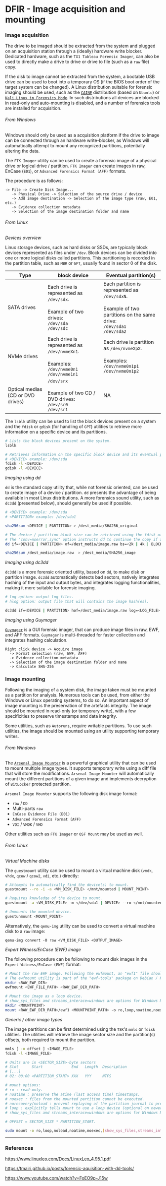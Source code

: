 # DFIR - Image acquisition and mounting

### Image acquisition

The drive to be imaged should be extracted from the system and plugged on an
acquisition station through a (ideally) hardware write blocker. Dedicated
hardware, such as the `TX1 Tableau Forensic Imager`, can also be used
to directly make a drive to drive or drive to file (such as a `raw` file) copy.

If the disk to image cannot be extracted from the system, a bootable USB drive
can be used to boot into a temporary OS (if the BIOS boot order of the target
system can be changed). A Linux distribution suitable for forensic imaging
should be used, such as the [`CAINE`](https://www.caine-live.net/) distribution
(based on `Ubuntu`) or [`Kali Linux in Forensics Mode`](https://www.kali.org/docs/general-use/kali-linux-forensics-mode/). In such distributions all devices are blocked in read-only and
auto-mounting is disabled, and a number of forensics tools are installed for
acquisition.

###### From Windows

Windows should only be used as a acquisition platform if the drive to image can
be connected through an hardware write-blocker, as Windows will automatically
attempt to mount any recognized partitions, potentially altering the data.

The `FTK Imager` utility can be used to create a forensic image of a physical
drive or logical drive / partition. `FTK Imager` can create images in raw,
EnCase (`E01`), or `Advanced Forensics Format (AFF)` formats.

The procedure is as follows:

```
-> File -> Create Disk Image...
   -> Physical Drive -> Selection of the source drive / device
   -> Add image destination -> Selection of the image type (raw, E01, etc.)
   -> Evidence collection metadata
   -> Selection of the image destination folder and name
```

###### From Linux

*Devices overview*

Linux storage devices, such as hard disks or SSDs, are typically block
devices represented as files under `/dev`. Block devices can be divided into
one or more logical disks called partitions. This partitioning is recorded in
the partition table, such as `MBR` or `GPT`, usually found in sector 0 of the
disk.

| Type | block device | Eventual partition(s) |
|------|--------------|-----------------------|
| SATA drives | Each drive is represented as `/dev/sdx`. <br><br> Example of two drives: <br> `/dev/sda` <br> `/dev/sdc` | Each partition is represented as `/dev/sdxN`. <br><br> Example of two partitions on the same drive: <br> `/dev/sda1` <br> `/dev/sda2` |
| NVMe drives | Each drive is represented as `/dev/nvmeXn1`. <br><br> Examples: <br> `/dev/nvme0n1` <br> `/dev/nvme1n1` | Each drive is partition as `/dev/nvmeXpX`. <br><br> Examples: <br> `/dev/nvme0n1p1` <br> `/dev/nvme0n1p2` |
| Optical medias (CD or DVD drives) | `/dev/srx` <br><br> Example of two CD / DVD drives: <br> `/dev/sr0` <br> `/dev/sr1` | NA |

The `lsblk` utility can be used to list the block devices present on a system
and the `fdisk` or `gdisk` (for handling of `GPT`) utilities to retrieve more
information on a specific device and its partitions.

```bash
# Lists the block devices present on the system.
lsblk

# Retrieves information on the specific block device and its eventual partitions.
# <DEVICE> example: /dev/sda
fdisk -l <DEVICE>
gdisk -l <DEVICE>
```

*Imaging using dd*

`dd` is the standard copy utility that, while not forensic oriented, can be
used to create image of a device / partition. `dd` presents the advantage of
being available in most Linux distributions. A more forensics sound utility,
such as `dc3dd` (presented below), should generally be used if possible.

```bash
# <DEVICE> example: /dev/sda
# <PARTITION> example: /dev/sda1

sha256sum <DEVICE | PARTITION> > /dest_media/SHA256_original

# The device / partition block size can be retrieved using the fdisk utility.
# The "conv=noerror,sync" option instructs dd to continue the copy if a bad sector is encountered (otherwise dd terminates).
dd if=<DEVICE | PARTITION> of=/dest_media/image.raw bs=<2k | 4k | BLOCK_SIZE> status=progress [conv=noerror,sync]

sha256sum /dest_media/image.raw  > /dest_media/SHA256_image
```

*Imaging using dc3dd*

`dc3dd` is a more forensic oriented utility, based on `dd`, to make disk or
partition image. `dc3dd` automatically detects bad sectors, natively integrates
hashing of the input and output bytes, and integrates logging functionalities,
making it more suitable for forensic imaging.

```bash
# log option: output log files.
# hlog option: output file that will contains the image hash(es).

dc3dd if=<DEVICE | PARTITION> hof=/dest_media/image.raw log=<LOG_FILE> hash=sha256 hlog=<HASH_FILE>
```

*Imaging using Guymager*

[`Guymager`](https://guymager.sourceforge.io/) is a GUI forensic imager, that
can produce image files in raw, EWF, and AFF formats. `Guymager` is
multi-threaded for faster collection and integrates hashing calculation.

```
Right click device -> Acquire image
  -> Format selection (raw, EWF, AFF)
  -> Evidence collection metadata
  -> Selection of the image destination folder and name
  -> Calculate SHA-256
```

### Image mounting

Following the imaging of a system disk, the image taken must be mounted as a
partition for analysis. Numerous tools can be used, from either the Windows or
Linux operating systems, to do so. An important aspect of image mounting is the
preservation of the artefacts integrity. The image should be mounted in
read-only (or temporary write), with a few specificities to preserve timestamps
and data integrity.

Some utilities, such as `Autoruns`, require writable partitions. To use such
utilities, the image should be mounted using an utility supporting temporary
writes.

###### From Windows

The [`Arsenal Image Mounter`](https://arsenalrecon.com/downloads/) is a
powerful graphical utility that can be used to mount multiple image types. It
supports temporary write using a diff file that will store the modifications.
`Arsenal Image Mounter` will automatically mount the different partitions of
a given image and implements decryption of `BitLocker` protected partition.

`Arsenal Image Mounter` supports the following disk image format:
  - `raw` / `DD`
  - Multi-parts `raw`
  - `EnCase Evidence File (E01)`
  - `Advanced Forensics Format (AFF)`
  - `VDI` / `VMDK` / `VHD`

Other utilities such as `FTK Imager` or `OSF Mount` may be used as well.

###### From Linux

*Virtual Machine disks*

The `guestmount` utility can be used to mount a virtual machine disk (`vmdk`,
`vhdx`, `qcow` / `qcow2`, `vdi`, etc.) directly:

```bash
# Attempts to automatically find the device(s) to mount.
guestmount --ro -i -a <VM_DISK_FILE> </mnt/mounted | MOUNT_POINT>

# Requires knowledge of the device to mount.
guestmount -a <VM_DISK_FILE> -m </dev/sda1 | DEVICE> --ro </mnt/mounted_vmdk | MOUNT_POINT>

# Unmounts the mounted device.
guestunmount <MOUNT_POINT>
```

Alternatively, the `qemu-img` utility can be used to convert a virtual machine
disk to a `raw` image:

```
qemu-img convert -O raw <VM_DISK_FILE> <OUTPUT_IMAGE>
```

*Expert Witness/EnCase (EWF) image*

The following procedure can be following to mount disk images in the
`Expert Witness/EnCase (EWF)` format:

```bash
# Mount the raw EWF image. Following the ewfmount, an "ewf1" file should be present in the <RAW_EWF_DIR_PATH> directory.
# The ewfmount utility is part of the "ewf-tools" package on Debian / Kali Linux.
mkdir <RAW_EWF_DIR>
ewfmount <EWF_FILE_PATH> <RAW_EWF_DIR_PATH>

# Mount the image as a loop device.
# show_sys_files and streams_interace=windows are options for Windows NTFS partitions.
mkdir <MOUNTPOINT>
mount <RAW_EWF_DIR_PATH>/ewf1 <MOUNTPOINT_PATH> -o ro,loop,noatime,noexec,noload,norecovery[,show_sys_files,streams_interace=windows]
```

*Generic / other image types*

The image partitions can be first determined using the `TSK`'s `mmls` or
`fdisk` utilities. The utilities will retrieve the image sector size and the
partition(s) offsets, both required to mount the partition.

```bash
mmls [ -o offset ] <IMAGE_FILE>
fdisk -l <IMAGE_FILE>

# Units are in <SECTOR_SIZE>-byte sectors
# Slot      Start             End   Length  Description
# [...]
# 02: 00:00 <PARTITION_START> XXX   YYY     NTFS
```

```bash
# mount options:
# ro : read-only.
# noatime : preserve the atime (last access time) timestamps.
# noexec : files from the mounted partition cannot be executed.
# norecovery/noload : prevent replaying of the partition journal to preserve integrity.
# loop : explicitly tells mount to use a loop device (optional on newer version of mount).
# show_sys_files and streams_interace=windows are options for Windows NTFS partitions.

# OFFSET = SECTOR_SIZE * PARTITION_START.

sudo mount -o ro,loop,noload,noatime,noexec,[show_sys_files,streams_interace=windows,]offset=<OFFSET | $((<SECTOR_SIZE> * <PARTITION_START>))> <IMAGE_FILE> </mnt/ | MOUNT_POINT>
```

--------------------------------------------------------------------------------

### References

https://www.linuxleo.com/Docs/LinuxLeo_4.95.1.pdf

https://tmairi.github.io/posts/forensic-aquisition-with-dd-tools/

https://www.youtube.com/watch?v=FoEO9p-J15w
